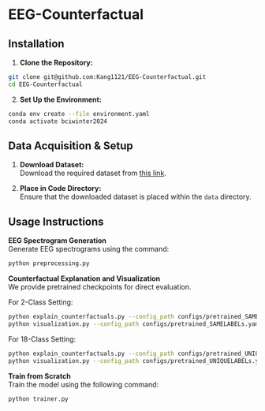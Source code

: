 # EEG-Counterfactual


## Installation

1. **Clone the Repository:**  
```bash
git clone git@github.com:Kang1121/EEG-Counterfactual.git
cd EEG-Counterfactual
```

2. **Set Up the Environment:**  
```bash
conda env create --file environment.yaml
conda activate bciwinter2024
```


## Data Acquisition & Setup

1. **Download Dataset:**  
Download the required dataset from [this link](https://works.do/F7aV8dS).

2. **Place in Code Directory:**  
Ensure that the downloaded dataset is placed within the `data` directory.

## Usage Instructions

**EEG Spectrogram Generation**  
Generate EEG spectrograms using the command:
```bash
python preprocessing.py
```
**Counterfactual Explanation and Visualization**  
We provide pretrained checkpoints for direct evaluation.

For 2-Class Setting:
```bash
python explain_counterfactuals.py --config_path configs/pretrained_SAMELABELs.yaml
python visualization.py --config_path configs/pretrained_SAMELABELs.yaml
```

For 18-Class Setting:
```bash
python explain_counterfactuals.py --config_path configs/pretrained_UNIQUELABELs.yaml
python visualization.py --config_path configs/pretrained_UNIQUELABELs.yaml
```

**Train from Scratch**  
Train the model using the following command:
```bash
python trainer.py
```
